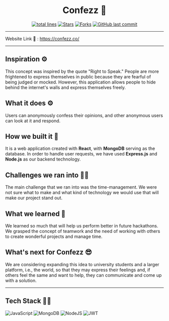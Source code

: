 <div align="center">

# Confezz 🤫

<a href="https://github.com/vasu-1/Confezz-Client"><img src="https://sloc.xyz/github/vasu-1/Confezz-Client?style=for-the-badge" alt="total lines"/></a>
<a href="https://github.com/vasu-1/Confezz-Client"><img src="https://img.shields.io/github/stars/vasu-1/Confezz-Client" alt="Stars"/></a>
<a href="https://github.com/vasu-1/Confezz-Client/network/members"><img src="https://img.shields.io/github/forks/vasu-1/Confezz-Client" alt="Forks"/></a>
<a href="https://github.com/vasu-1/Confezz-Client/commits"><img alt="GitHub last commit" src="https://img.shields.io/github/last-commit/vasu-1/Confezz-Client?logo=github"></a>
</div>

---

Website Link :link: : https://confezz.co/ 

---

## Inspiration ⚙️
This concept was inspired by the quote "Right to Speak." People are more frightened to express themselves in public because they are fearful of being judged or mocked. However, this application allows people to hide behind the internet's walls and express themselves freely.

## What it does ⚙️
Users can anonymously confess their opinions, and other anonymous users can look at it and respond.

## How we built it 🏡
It is a web application created with **React**, with **MongoDB** serving as the database. In order to handle user requests, we have used **Express.js** and **Node.js** as our backend technology.

## Challenges we ran into 🏃‍♂️
The main challenge that we ran into was the time-management. We were not sure what to make and what kind of technology we would use that will make our project stand out.

## What we learned 💸
We learned so much that will help us perform better in future hackathons. We grasped the concept of teamwork and the need of working with others to create wonderful projects and manage time.

## What's next for Confezz 😎
We are considering expanding this idea to university students and a larger platform, i.e., the world, so that they may express their feelings and, if others feel the same and want to help, they can communicate and come up with a solution.


---

## Tech Stack 👨‍💻

![JavaScript](https://img.shields.io/badge/javascript-%23323330.svg?style=for-the-badge&logo=javascript&logoColor=%23F7DF1E)
![MongoDB](https://img.shields.io/badge/MongoDB-%234ea94b.svg?style=for-the-badge&logo=mongodb&logoColor=white)
![NodeJS](https://img.shields.io/badge/node.js-6DA55F?style=for-the-badge&logo=node.js&logoColor=white)
![JWT](https://img.shields.io/badge/JWT-black?style=for-the-badge&logo=JSON%20web%20tokens)

